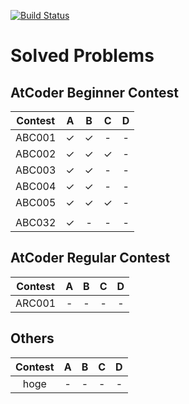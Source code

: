 <!--
# How to use atcoder.sh

``` shellscript:atcoder.sh
./atcoder.sh
```

Input directory name then make directory and change directory automatically.
-->
[![Build Status](https://travis-ci.org/mille-f/atcoder_codes.svg)](https://travis-ci.org/mille-f/atcoder_codes)

# Solved Problems
## AtCoder Beginner Contest


|Contest| A | B | C | D |
|:-----:|:-:|:-:|:-:|:-:|
|ABC001 |✓|✓|-|-|
|ABC002 |✓|✓|✓|-|
|ABC003 |✓|✓|-|-|
|ABC004 |✓|✓|-|-|
|ABC005 |✓|✓|✓|-|
| | | | | |
|ABC032 |✓|-|-|-|

## AtCoder Regular Contest
|Contest| A | B | C | D |
|:-----:|:-:|:-:|:-:|:-:|
|ARC001 |-|-|-|-|

## Others

|Contest| A | B | C | D |
|:-----:|:-:|:-:|:-:|:-:|
|hoge |-|-|-|-|


